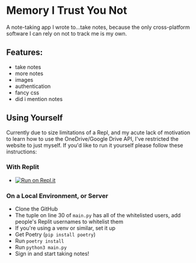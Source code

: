 # Memory I Trust You Not
A note-taking app I wrote to...take notes, because the only cross-platform software I can rely on not to track me is my own.

## Features:
- take notes
- more notes
- images
- authentication
- fancy css
- did i mention notes

## Using Yourself
Currently due to size limitations of a Repl, and my acute lack of motivation to learn how to use the OneDrive/Google Drive API, I've restricted the website to just myself. If you'd like to run it yourself please follow these instructions:

### With Replit
- [![Run on Repl.it](https://repl.it/badge/github/Turnip1234/Memory-I-Trust-You-Not)](https://repl.it/github/Turnip1234/Memory-I-Trust-You-Not)

### On a Local Environment, or Server
- Clone the GitHub
- The tuple on line 30 of `main.py` has all of the whitelisted users, add people's Replit usernames to whitelist them
- If you're using a venv or similar, set it up
- Get Poetry (`pip install poetry`)
- Run `poetry install`
- Run `python3 main.py`
- Sign in and start taking notes!
